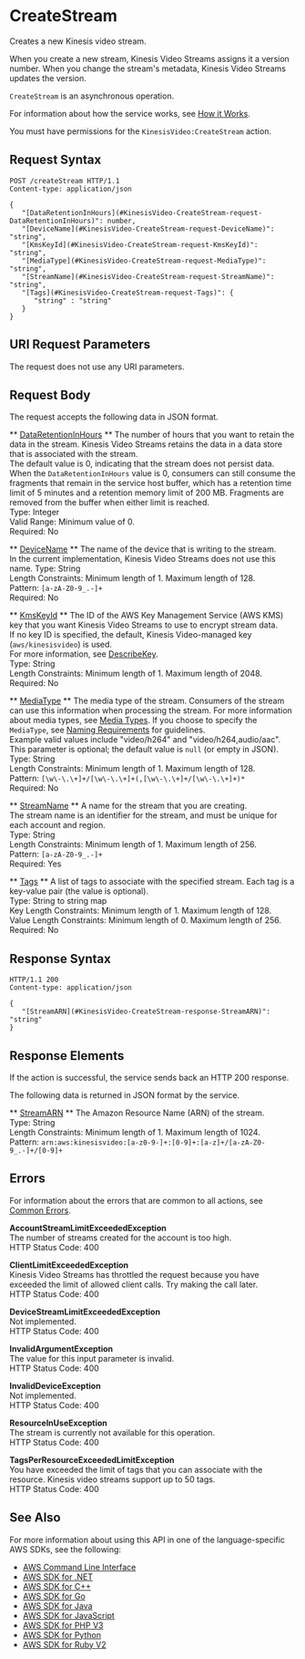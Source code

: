 # CreateStream<a name="API_CreateStream"></a>

Creates a new Kinesis video stream\. 

When you create a new stream, Kinesis Video Streams assigns it a version number\. When you change the stream's metadata, Kinesis Video Streams updates the version\. 

 `CreateStream` is an asynchronous operation\.

For information about how the service works, see [How it Works](https://docs.aws.amazon.com/kinesisvideostreams/latest/dg/how-it-works.html)\. 

You must have permissions for the `KinesisVideo:CreateStream` action\.

## Request Syntax<a name="API_CreateStream_RequestSyntax"></a>

```
POST /createStream HTTP/1.1
Content-type: application/json

{
   "[DataRetentionInHours](#KinesisVideo-CreateStream-request-DataRetentionInHours)": number,
   "[DeviceName](#KinesisVideo-CreateStream-request-DeviceName)": "string",
   "[KmsKeyId](#KinesisVideo-CreateStream-request-KmsKeyId)": "string",
   "[MediaType](#KinesisVideo-CreateStream-request-MediaType)": "string",
   "[StreamName](#KinesisVideo-CreateStream-request-StreamName)": "string",
   "[Tags](#KinesisVideo-CreateStream-request-Tags)": { 
      "string" : "string" 
   }
}
```

## URI Request Parameters<a name="API_CreateStream_RequestParameters"></a>

The request does not use any URI parameters\.

## Request Body<a name="API_CreateStream_RequestBody"></a>

The request accepts the following data in JSON format\.

 ** [DataRetentionInHours](#API_CreateStream_RequestSyntax) **   <a name="KinesisVideo-CreateStream-request-DataRetentionInHours"></a>
The number of hours that you want to retain the data in the stream\. Kinesis Video Streams retains the data in a data store that is associated with the stream\.  
The default value is 0, indicating that the stream does not persist data\.  
When the `DataRetentionInHours` value is 0, consumers can still consume the fragments that remain in the service host buffer, which has a retention time limit of 5 minutes and a retention memory limit of 200 MB\. Fragments are removed from the buffer when either limit is reached\.  
Type: Integer  
Valid Range: Minimum value of 0\.  
Required: No

 ** [DeviceName](#API_CreateStream_RequestSyntax) **   <a name="KinesisVideo-CreateStream-request-DeviceName"></a>
The name of the device that is writing to the stream\.   
In the current implementation, Kinesis Video Streams does not use this name\.
Type: String  
Length Constraints: Minimum length of 1\. Maximum length of 128\.  
Pattern: `[a-zA-Z0-9_.-]+`   
Required: No

 ** [KmsKeyId](#API_CreateStream_RequestSyntax) **   <a name="KinesisVideo-CreateStream-request-KmsKeyId"></a>
The ID of the AWS Key Management Service \(AWS KMS\) key that you want Kinesis Video Streams to use to encrypt stream data\.  
If no key ID is specified, the default, Kinesis Video\-managed key \(`aws/kinesisvideo`\) is used\.  
 For more information, see [DescribeKey](https://docs.aws.amazon.com/kms/latest/APIReference/API_DescribeKey.html#API_DescribeKey_RequestParameters)\.   
Type: String  
Length Constraints: Minimum length of 1\. Maximum length of 2048\.  
Required: No

 ** [MediaType](#API_CreateStream_RequestSyntax) **   <a name="KinesisVideo-CreateStream-request-MediaType"></a>
The media type of the stream\. Consumers of the stream can use this information when processing the stream\. For more information about media types, see [Media Types](http://www.iana.org/assignments/media-types/media-types.xhtml)\. If you choose to specify the `MediaType`, see [Naming Requirements](https://tools.ietf.org/html/rfc6838#section-4.2) for guidelines\.  
Example valid values include "video/h264" and "video/h264,audio/aac"\.  
This parameter is optional; the default value is `null` \(or empty in JSON\)\.  
Type: String  
Length Constraints: Minimum length of 1\. Maximum length of 128\.  
Pattern: `[\w\-\.\+]+/[\w\-\.\+]+(,[\w\-\.\+]+/[\w\-\.\+]+)*`   
Required: No

 ** [StreamName](#API_CreateStream_RequestSyntax) **   <a name="KinesisVideo-CreateStream-request-StreamName"></a>
A name for the stream that you are creating\.  
The stream name is an identifier for the stream, and must be unique for each account and region\.  
Type: String  
Length Constraints: Minimum length of 1\. Maximum length of 256\.  
Pattern: `[a-zA-Z0-9_.-]+`   
Required: Yes

 ** [Tags](#API_CreateStream_RequestSyntax) **   <a name="KinesisVideo-CreateStream-request-Tags"></a>
A list of tags to associate with the specified stream\. Each tag is a key\-value pair \(the value is optional\)\.  
Type: String to string map  
Key Length Constraints: Minimum length of 1\. Maximum length of 128\.  
Value Length Constraints: Minimum length of 0\. Maximum length of 256\.  
Required: No

## Response Syntax<a name="API_CreateStream_ResponseSyntax"></a>

```
HTTP/1.1 200
Content-type: application/json

{
   "[StreamARN](#KinesisVideo-CreateStream-response-StreamARN)": "string"
}
```

## Response Elements<a name="API_CreateStream_ResponseElements"></a>

If the action is successful, the service sends back an HTTP 200 response\.

The following data is returned in JSON format by the service\.

 ** [StreamARN](#API_CreateStream_ResponseSyntax) **   <a name="KinesisVideo-CreateStream-response-StreamARN"></a>
The Amazon Resource Name \(ARN\) of the stream\.  
Type: String  
Length Constraints: Minimum length of 1\. Maximum length of 1024\.  
Pattern: `arn:aws:kinesisvideo:[a-z0-9-]+:[0-9]+:[a-z]+/[a-zA-Z0-9_.-]+/[0-9]+` 

## Errors<a name="API_CreateStream_Errors"></a>

For information about the errors that are common to all actions, see [Common Errors](CommonErrors.md)\.

 **AccountStreamLimitExceededException**   
The number of streams created for the account is too high\.  
HTTP Status Code: 400

 **ClientLimitExceededException**   
Kinesis Video Streams has throttled the request because you have exceeded the limit of allowed client calls\. Try making the call later\.  
HTTP Status Code: 400

 **DeviceStreamLimitExceededException**   
Not implemented\.   
HTTP Status Code: 400

 **InvalidArgumentException**   
The value for this input parameter is invalid\.  
HTTP Status Code: 400

 **InvalidDeviceException**   
Not implemented\.  
HTTP Status Code: 400

 **ResourceInUseException**   
The stream is currently not available for this operation\.  
HTTP Status Code: 400

 **TagsPerResourceExceededLimitException**   
You have exceeded the limit of tags that you can associate with the resource\. Kinesis video streams support up to 50 tags\.   
HTTP Status Code: 400

## See Also<a name="API_CreateStream_SeeAlso"></a>

For more information about using this API in one of the language\-specific AWS SDKs, see the following:
+  [AWS Command Line Interface](https://docs.aws.amazon.com/goto/aws-cli/kinesisvideo-2017-09-30/CreateStream) 
+  [AWS SDK for \.NET](https://docs.aws.amazon.com/goto/DotNetSDKV3/kinesisvideo-2017-09-30/CreateStream) 
+  [AWS SDK for C\+\+](https://docs.aws.amazon.com/goto/SdkForCpp/kinesisvideo-2017-09-30/CreateStream) 
+  [AWS SDK for Go](https://docs.aws.amazon.com/goto/SdkForGoV1/kinesisvideo-2017-09-30/CreateStream) 
+  [AWS SDK for Java](https://docs.aws.amazon.com/goto/SdkForJava/kinesisvideo-2017-09-30/CreateStream) 
+  [AWS SDK for JavaScript](https://docs.aws.amazon.com/goto/AWSJavaScriptSDK/kinesisvideo-2017-09-30/CreateStream) 
+  [AWS SDK for PHP V3](https://docs.aws.amazon.com/goto/SdkForPHPV3/kinesisvideo-2017-09-30/CreateStream) 
+  [AWS SDK for Python](https://docs.aws.amazon.com/goto/boto3/kinesisvideo-2017-09-30/CreateStream) 
+  [AWS SDK for Ruby V2](https://docs.aws.amazon.com/goto/SdkForRubyV2/kinesisvideo-2017-09-30/CreateStream) 